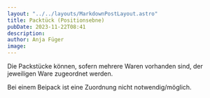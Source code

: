 ```yaml
---
layout: "../../layouts/MarkdownPostLayout.astro"
title: Packtück (Positionsebne) 
pubDate: 2023-11-22T08:41
description: 
author: Anja Füger
image: 
---
```


Die Packstücke können, sofern mehrere Waren vorhanden sind, der jeweiligen Ware zugeordnet werden.

Bei einem Beipack ist eine Zuordnung nicht notwendig/möglich.